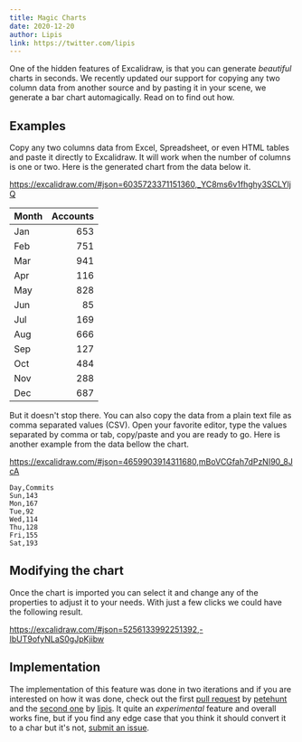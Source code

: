 ```yaml
---
title: Magic Charts
date: 2020-12-20
author: Lipis
link: https://twitter.com/lipis
---
```


One of the hidden features of Excalidraw, is that you can generate _beautiful_ charts in seconds. We recently updated our support for copying any two column data from another source and by pasting it in your scene, we generate a bar chart automagically. Read on to find out how.

<!-- end -->

## Examples

Copy any two columns data from Excel, Spreadsheet, or even HTML tables and paste it directly to Excalidraw. It will work when the number of columns is one or two. Here is the generated chart from the data below it.

https://excalidraw.com/#json=6035723371151360,_YC8ms6v1fhghy3SCLYljQ

| Month | Accounts |
| ----- | -------: |
| Jan   |      653 |
| Feb   |      751 |
| Mar   |      941 |
| Apr   |      116 |
| May   |      828 |
| Jun   |       85 |
| Jul   |      169 |
| Aug   |      666 |
| Sep   |      127 |
| Oct   |      484 |
| Nov   |      288 |
| Dec   |      687 |

But it doesn't stop there. You can also copy the data from a plain text file as comma separated values (CSV). Open your favorite editor, type the values separated by comma or tab, copy/paste and you are ready to go. Here is another example from the data bellow the chart.

https://excalidraw.com/#json=4659903914311680,mBoVCGfah7dPzNI90_8JcA

```
Day,Commits
Sun,143
Mon,167
Tue,92
Wed,114
Thu,128
Fri,155
Sat,193
```

## Modifying the chart

Once the chart is imported you can select it and change any of the properties to adjust it to your needs. With just a few clicks we could have the following result.

https://excalidraw.com/#json=5256133992251392,-IbUT9ofyNLaS0gJpKjibw

## Implementation

The implementation of this feature was done in two iterations and if you are interested on how it was done, check out the first [pull request](https://github.com/excalidraw/excalidraw/pull/1723) by [petehunt](https://github.com/petehunt) and the [second one](https://github.com/excalidraw/excalidraw/pull/2495) by [lipis](https://github.com/lipis). It quite an _experimental_ feature and overall works fine, but if you find any edge case that you think it should convert it to a char but it's not, [submit an issue](https://github.com/excalidraw/excalidraw/issues).
